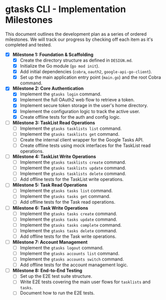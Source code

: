 # gtasks CLI - Implementation Milestones

This document outlines the development plan as a series of ordered milestones. We will track our progress by checking off each item as it's completed and tested.

- [x] **Milestone 1: Foundation & Scaffolding**
  - [x] Create the directory structure as defined in `DESIGN.md`.
  - [x] Initialize the Go module (`go mod init`).
  - [x] Add initial dependencies (`cobra`, `oauth2`, `google-api-go-client`).
  - [x] Set up the main application entry point (`main.go`) and the root Cobra command.

- [x] **Milestone 2: Core Authentication**
  - [x] Implement the `gtasks login` command.
  - [x] Implement the full OAuth2 web flow to retrieve a token.
  - [x] Implement secure token storage in the user's home directory.
  - [x] Implement the configuration logic to track the active user.
  - [x] Create offline tests for the auth and config logic.

- [ ] **Milestone 3: TaskList Read Operations**
  - [ ] Implement the `gtasks tasklists list` command.
  - [ ] Implement the `gtasks tasklists get` command.
  - [ ] Create the internal client wrapper for the Google Tasks API.
  - [ ] Create offline tests using mock interfaces for the TaskList read operations.

- [ ] **Milestone 4: TaskList Write Operations**
  - [ ] Implement the `gtasks tasklists create` command.
  - [ ] Implement the `gtasks tasklists update` command.
  - [ ] Implement the `gtasks tasklists delete` command.
  - [ ] Add offline tests for the TaskList write operations.

- [ ] **Milestone 5: Task Read Operations**
  - [ ] Implement the `gtasks tasks list` command.
  - [ ] Implement the `gtasks tasks get` command.
  - [ ] Add offline tests for the Task read operations.

- [ ] **Milestone 6: Task Write Operations**
  - [ ] Implement the `gtasks tasks create` command.
  - [ ] Implement the `gtasks tasks update` command.
  - [ ] Implement the `gtasks tasks complete` command.
  - [ ] Implement the `gtasks tasks delete` command.
  - [ ] Add offline tests for the Task write operations.

- [ ] **Milestone 7: Account Management**
  - [ ] Implement the `gtasks logout` command.
  - [ ] Implement the `gtasks accounts list` command.
  - [ ] Implement the `gtasks accounts switch` command.
  - [ ] Add offline tests for the account management logic.

- [ ] **Milestone 8: End-to-End Testing**
  - [ ] Set up the E2E test suite structure.
  - [ ] Write E2E tests covering the main user flows for `tasklists` and `tasks`.
  - [ ] Document how to run the E2E tests.
